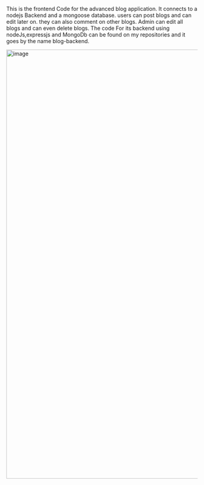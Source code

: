 This is the frontend Code for the advanced blog application. It connects to a nodejs Backend and a mongoose database. users can post blogs and can edit later on. they can also comment on other blogs. Admin can edit all blogs and can even delete blogs. The code For its backend using nodeJs,expressjs and MongoDb can be found on my repositories and it goes by the name blog-backend.

<img width="2446" height="1128" alt="image" src="https://github.com/user-attachments/assets/9f26c346-b375-46f3-8653-5d23552a9548" />
